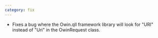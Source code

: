 ```yaml
---
category: fix
---
```

* Fixes a bug where the Owin.qll framework library will look for "URI" instead of "Uri" in the OwinRequest class.
